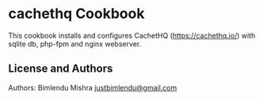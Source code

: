 cachethq Cookbook
=================
This cookbook installs and configures CachetHQ (https://cachethq.io/) with sqlite db, php-fpm and nginx webserver.

License and Authors
-------------------
Authors: Bimlendu Mishra <justbimlendu@gmail.com>
